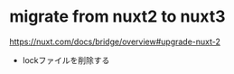# migrate from nuxt2 to nuxt3

https://nuxt.com/docs/bridge/overview#upgrade-nuxt-2

* lockファイルを削除する

